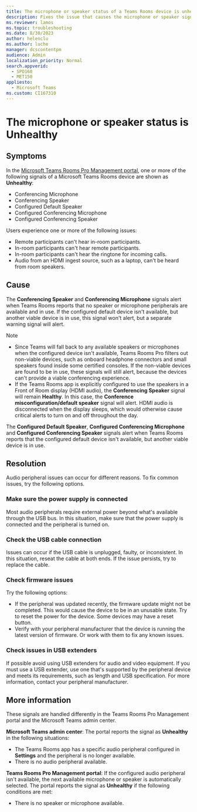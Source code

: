 ```yaml
---
title: The microphone or speaker status of a Teams Rooms device is unhealthy
description: Fixes the issue that causes the microphone or speaker signal of a Microsoft Teams Rooms device to appear as Unhealthy.
ms.reviewer: lamos
ms.topic: troubleshooting
ms.date: 8/30/2023
author: helenclu
ms.author: luche
manager: dcscontentpm
audience: Admin
localization_priority: Normal
search.appverid: 
  - SPO160
  - MET150
appliesto: 
  - Microsoft Teams
ms.custom: CI167310
---
```


# The microphone or speaker status is Unhealthy

## Symptoms

In the [Microsoft Teams Rooms Pro Management portal](https://portal.rooms.microsoft.com/), one or more of the following signals of a Microsoft Teams Rooms device are shown as **Unhealthy**:

- Conferencing Microphone
- Conferencing Speaker
- Configured Default Speaker
- Configured Conferencing Microphone
- Configured Conferencing Speaker

Users experience one or more of the following issues:

- Remote participants can't hear in-room participants.
- In-room participants can't hear remote participants.
- In-room participants can't hear the ringtone for incoming calls.
- Audio from an HDMI ingest source, such as a laptop, can't be heard from room speakers.

## Cause

The **Conferencing Speaker** and **Conferencing Microphone** signals alert when Teams Rooms reports that no speaker or microphone peripherals are available and in use. If the configured default device isn't available, but another viable device is in use, this signal won't alert, but a separate warning signal will alert.  

> [!NOTE]
> 
> - Since Teams will fall back to any available speakers or microphones when the configured device isn't available, Teams Rooms Pro filters out non-viable devices, such as onboard headphone connectors and small speakers found inside some certified consoles. If the non-viable devices are found to be in use, these signals will still alert, because the devices can't provide a viable conferencing experience.
> - If the Teams Rooms app is explicitly configured to use the speakers in a Front of Room display (HDMI audio), the **Conferencing Speaker** signal will remain **Healthy**. In this case, the **Conference misconfiguration/default speaker** signal will alert. HDMI audio is disconnected when the display sleeps, which would otherwise cause critical alerts to turn on and off throughout the day.
    
The **Configured Default Speaker**, **Configured Conferencing Microphone** and **Configured Conferencing Speaker** signals alert when Teams Rooms reports that the configured default device isn't available, but another viable device is in use.
 
## Resolution

Audio peripheral issues can occur for different reasons. To fix common issues, try the following options.

### Make sure the power supply is connected

Most audio peripherals require external power beyond what's available through the USB bus. In this situation, make sure that the power supply is connected and the peripheral is turned on.

### Check the USB cable connection

Issues can occur if the USB cable is unplugged, faulty, or inconsistent. In this situation, reseat the cable at both ends. If the issue persists, try to replace the cable.

### Check firmware issues

Try the following options:

- If the peripheral was updated recently, the firmware update might not be completed. This would cause the device to be in an unusable state. Try to reset the power for the device. Some devices may have a reset button.
- Verify with your peripheral manufacturer that the device is running the latest version of firmware. Or work with them to fix any known issues.

### Check issues in USB extenders

If possible avoid using USB extenders for audio and video equipment. If you must use a USB extender, use one that's supported by the peripheral device and meets its requirements, such as length and USB specification. For more information, contact your peripheral manufacturer.

## More information

These signals are handled differently in the Teams Rooms Pro Management portal and the Microsoft Teams admin center.

**Microsoft Teams admin center**: The portal reports the signal as **Unhealthy** in the following situations:

- The Teams Rooms app has a specific audio peripheral configured in **Settings** and the peripheral is no longer available.
- There is no audio peripheral available.

**Teams Rooms Pro Management portal**: If the configured audio peripheral isn't available, the next available microphone or speaker is automatically selected. The portal reports the signal as **Unhealthy** if the following conditions are met:

- There is no speaker or microphone available.
